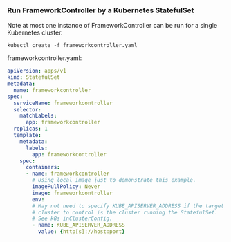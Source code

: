 ### Run FrameworkController by a Kubernetes StatefulSet

Note at most one instance of FrameworkController can be run for a single Kubernetes cluster.

```shell
kubectl create -f frameworkcontroller.yaml
```

frameworkcontroller.yaml:
```yaml
apiVersion: apps/v1
kind: StatefulSet
metadata:
  name: frameworkcontroller
spec:
  serviceName: frameworkcontroller
  selector:
    matchLabels:
      app: frameworkcontroller
  replicas: 1
  template:
    metadata:
      labels:
        app: frameworkcontroller
    spec:
      containers:
      - name: frameworkcontroller
        # Using local image just to demonstrate this example.
        imagePullPolicy: Never
        image: frameworkcontroller
        env:
        # May not need to specify KUBE_APISERVER_ADDRESS if the target
        # cluster to control is the cluster running the StatefulSet.
        # See k8s inClusterConfig.
        - name: KUBE_APISERVER_ADDRESS
          value: {http[s]://host:port}
```
